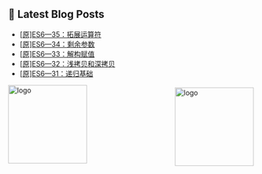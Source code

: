 ## 📕 Latest Blog Posts

<!-- BLOG-POST-LIST:START -->
- [[原]ES6—35：拓展运算符](https://blog.csdn.net/sinat_41696687/article/details/114239691)
- [[原]ES6—34：剩余参数](https://blog.csdn.net/sinat_41696687/article/details/114239327)
- [[原]ES6—33：解构赋值](https://blog.csdn.net/sinat_41696687/article/details/114228948)
- [[原]ES6—32：浅拷贝和深拷贝](https://blog.csdn.net/sinat_41696687/article/details/114153072)
- [[原]ES6—31：递归基础](https://blog.csdn.net/sinat_41696687/article/details/114137154)
<!-- BLOG-POST-LIST:END -->
<img src="https://github-readme-stats.vercel.app/api?username=qq1120637483&show_icons=true" alt="logo" height="160" align="right" style="margin: 5px; margin-bottom: 20px;" />

<img src="https://github-profile-trophy.vercel.app/?username=qq1120637483&theme=flat&column=7" alt="logo" height="160" align="center" style="margin: auto; margin-bottom: 20px;" />


<!--
**qq1120637483/qq1120637483** is a ✨ _special_ ✨ repository because its `README.md` (this file) appears on your GitHub profile.

Here are some ideas to get you started:

- 🔭 I’m currently working on ...
- 🌱 I’m currently learning ...
- 👯 I’m looking to collaborate on ...
- 🤔 I’m looking for help with ...
- 💬 Ask me about ...
- 📫 How to reach me: ...
- 😄 Pronouns: ...
- ⚡ Fun fact: ...
-->
